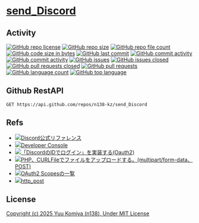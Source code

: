 # [send_Discord](https://github.com/n138-kz/send_Discord)

## Activity

[![GitHub repo license](https://img.shields.io/github/license/n138-kz/send_Discord)](/LICENSE)
[![GitHub repo size](https://img.shields.io/github/repo-size/n138-kz/send_Discord)](/../../)
[![GitHub repo file count](https://img.shields.io/github/directory-file-count/n138-kz/send_Discord)](/../../)
[![GitHub code size in bytes](https://img.shields.io/github/languages/code-size/n138-kz/send_Discord)](/../../)
[![GitHub last commit](https://img.shields.io/github/last-commit/n138-kz/send_Discord)](/../../commits)
[![GitHub commit activity](https://img.shields.io/github/commit-activity/w/n138-kz/send_Discord)](/../../commits)
[![GitHub commit activity](https://img.shields.io/github/commit-activity/t/n138-kz/send_Discord)](/../../commits)
[![GitHub issues](https://img.shields.io/github/issues/n138-kz/send_Discord)](/../../issues)
[![GitHub issues closed](https://img.shields.io/github/issues-closed/n138-kz/send_Discord)](/../../issues)
[![GitHub pull requests closed](https://img.shields.io/github/issues-pr-closed/n138-kz/send_Discord)](/../../pulls)
[![GitHub pull requests](https://img.shields.io/github/issues-pr/n138-kz/send_Discord)](/../../pulls)
[![GitHub language count](https://img.shields.io/github/languages/count/n138-kz/send_Discord)](/../../)
[![GitHub top language](https://img.shields.io/github/languages/top/n138-kz/send_Discord)](/../../)

## Github RestAPI

```http
GET https://api.github.com/repos/n138-kz/send_Discord
```

## Refs

- [![](https://www.google.com/s2/favicons?size=64&domain=https://discord.com)Discord公式リファレンス](https://discord.com/developers/docs/topics/oauth2)
- [![](https://www.google.com/s2/favicons?size=64&domain=https://discord.com)Developer Console](https://discord.com/developers/applications)
- [![](https://www.google.com/s2/favicons?size=64&domain=https://qiita.com)「DiscordのIDでログイン」を実装する(Oauth2)](https://qiita.com/masayoshi4649/items/46fdb744cb8255f5eb98)
- [![](https://www.google.com/s2/favicons?size=64&domain=https://qiita.com)PHP、CURLFileでファイルをアップロードする。(multipart/form-data、POST)](https://qiita.com/Pell/items/4ed98c906fd6a580a33f)
- [![](https://www.google.com/s2/favicons?size=64&domain=https://scrapbox.io)OAuth2 Scopesの一覧](https://scrapbox.io/discordwiki/OAuth2_Scopes%E3%81%AE%E4%B8%80%E8%A6%A7)
- [![](https://www.google.com/s2/favicons?size=64&domain=https://github.com)http_post](https://github.com/n138-kz/http_post)

## License

[Copyright (c) 2025 Yuu Komiya (n138), Under MIT License](LICENSE)  
